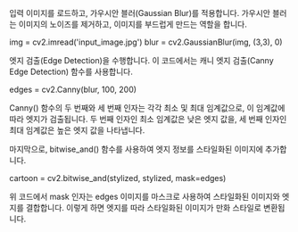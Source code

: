 입력 이미지를 로드하고, 가우시안 블러(Gaussian Blur)를 적용합니다. 가우시안 블러는 이미지의 노이즈를 제거하고, 이미지를 부드럽게 만드는 역할을 합니다.

img = cv2.imread('input_image.jpg')
blur = cv2.GaussianBlur(img, (3,3), 0)

엣지 검출(Edge Detection)을 수행합니다. 이 코드에서는 캐니 엣지 검출(Canny Edge Detection) 함수를 사용합니다.

edges = cv2.Canny(blur, 100, 200)

Canny() 함수의 두 번째와 세 번째 인자는 각각 최소 및 최대 임계값으로, 이 임계값에 따라 엣지가 검출됩니다. 두 번째 인자인 최소 임계값은 낮은 엣지 값을, 세 번째 인자인 최대 임계값은 높은 엣지 값을 나타냅니다.

마지막으로, bitwise_and() 함수를 사용하여 엣지 정보를 스타일화된 이미지에 추가합니다.

cartoon = cv2.bitwise_and(stylized, stylized, mask=edges)

위 코드에서 mask 인자는 edges 이미지를 마스크로 사용하여 스타일화된 이미지와 엣지를 결합합니다. 이렇게 하면 엣지를 따라 스타일화된 이미지가 만화 스타일로 변환됩니다.